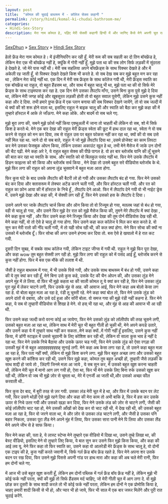 ```yaml
---
layout: post
title:  "कोमल की चुदाई बाथरूम में - कॉलेज सेक्स कहानी "
permalink: /story/hindi/komal-ki-chudai-bathroom-me/
categories:
- Hindi-Sex-Story
description: मेरा नाम कोमल हे, पढ़िए मेरी सेक्सी कहानी हिन्दी में और जानिए कैसे मेने अपनी चुत राहुल को बाथरूम में दे दी. 
---
```


<div class="breadcrumb">
<span itemscope='itemscope' itemtype='http://data-vocabulary.org/Breadcrumb'><a href="/" itemprop="url"><span title="SexDhun" itemprop='title'>SexDhun</span></a></span>
<span itemscope='itemscope' itemtype='http://data-vocabulary.org/Breadcrumb'>&#187; <a href="/story/" itemprop="url"><span title="Sex Story" itemprop='title'>Sex Story</span></a></span>
<span itemscope='itemscope' itemtype='http://data-vocabulary.org/Breadcrumb'>&#187; <a href="/story/hindi/" itemprop="url"><span title="Hindi Sex Story" itemprop='title'>Hindi Sex Story</span></a></span>
</div>

हेलो फ्रेंड मेरा नाम कोमल हे। में इंजीनियरिंग कर रही हूँ. मेरी रूम की सब सहली का दो तिन बॉयफ्रेंड हे, लेकिन मेरा एक भी बॉयफ्रेंड नहीं हे, क्यूंकि में गोरी नहीं हूँ. मुझे पता था की सब लोग सिर्फ लड़की में सुंदरता हे देखते हे. जो मेरे पास नहीं थी। मेरी सब सहलिया अपने बॉयफ्रेंड्स के साथ पिक्चर देखते हे और में अकेली रह जाती हूँ, वो पिक्चर देखते देखते किश भी करते हे. वो सब देख सब कर मुझे बहुत मन कर रहा था , लेकिन मेरा कोई नहीं था. एक दिन में मेरी सब फ्रेंड्स के साथ कॉलेज गयी थी, मेरी फ्रेंड्स स्वाति का एक बॉयफ्रेंड था राहुल, वो बहुत हैंडसम था, और साथ में बहुत चालू भी था, मुझे पता था की वो सिर्फ मेरे फ्रेंड्स के साथ टाइमपास कर रहा हे. एक दिन मेने उसका लैपटॉप माँगा, उसने बिना कुस पुसे मुझे दे दिया था, लेकिन मेरी जगह कोई और खूबसूरत लड़की होती तो वो बहुत सवाल पुसेगी, लेकिन मुझे उसने कुस नहीं कहा और दे दिया. तभी हमारे ग्रुप्स फ्रेंड में एक प्लान बनाया की सब पिक्चर देखने जायेंगे, तो वो सब जल्दी में थे क्यों की शो शरू होने वाला था, इसलिए राहुल ने बाइक चालू की और स्वाति को बैठा कर मुझे कहा की में तुम्हारे हॉस्टल में आके ले जाँऊगा. मेने कहा ओके. और बादमें वो सब चले गए.

मुझे बुरा लगा की, सबने मुझे फ़ोर्स नहीं किया एक्चुअली में जाना तो चाहती थी लेकिन वो सब, शो में सिर्फ किश हे करते थे. मेने एक बार देखा की राहुल मेरी फ्रेंड्स स्वेता की छूट में हाथ दाल रहा था, स्वेता ने वो सब करने से राहुल को मन कर दिया, तब से राहुल उस पर बहुत फोकस नहीं कर रहा था, क्यों की वो सब उसे नहीं मिल रहा था. जाने दो वो सब बाते, राहुल ने जो मुझे लैपटॉप दिया था ,उसमे प्रोजेक्ट का काम लिपटा कर मेने उसका फेसबुक ओपन किया, लेकिन उसका अकाउंट खुल हे था, तभी मेने मैसेज में जाके उन दोनों की चैट पढ़ी. मेने कहा अरे रे, ये राहुल बहुत सेक्स की पीछे पागल हे. वो हर बार ब्लोजॉब यानि की लूँ चूसने की बात कर रहा था स्वाति के साथ. और स्वाति को वो बिलकुल पसंद नहीं था. फिर मेने उसके लैपटॉप में हिडन फाइल्स को शो किया और ब्लोजॉब सर्च किया , मेने देखा तो उसमे बहुत सरे वीडियोस ब्लोजॉब के थे. मुझे फिर लगा की राहुल को अपना लुंड चुसवाने में बहुत मज़ा आता होगा.

फिर कुस घंटे के बाद उसके लैपटॉप की बैटरी लो हो गयी और उसका लैपटॉप बंद हो गया. फिर मेने उसको बंद कर दिया और क्लासरूम में लेक्चर अटेंड करने चली गयी, और फिर हॉस्टल चली गयी. और रत को राहुल का फ़ोन आया की में हॉस्टल के निचे हूँ , लैपटॉप देने आओ. फिर में लैपटॉप देने गयी वो भी नाईट ड्रेस में. उसने मुझे देखा और कहा की, में सेक्सी लग रही हूँ, फिर मेने उसको हस के लैपटॉप दे दिया।

उसने अपने घर जाके लैपटॉप चार्ज किया और ऑन किया तो वो रिज्यूम हो गया, मतलब जहां से बंध हो गया, वही से चालू हो गया, और उसने फिर मुझे देर रात को मुझे मैसेज किया की, तुमने मेरे लैपटॉप में क्यां देखा , मेने कहा कुस नहीं , और फिर उसने कहा मेने रिज्यूम किया और देखा की तुम पोर्न वीडियोस देख रही थी. मेने कहा नहीं, वो तो ऐसे हे चालू हो गया होगा. फिर उसने कहा कल कॉलेज पे मिल कर बात करते हे. वो सुन कर मेरी रातो की नींद चली गयी, में तो यही सोच रही थी, की कल क्यां होगा. मेने फिर सोचा की क्यों ना उसको में ब्लोजॉब दूँ। फिर सोचा की अगर उसने हंगामा कर दिया तो. बस ऐसे हे खयालो में हे रात कट गयी.

दूसरी दिन सुबह, में सबके साथ कॉलेज गयी, लेकिन टाइट जीन्स में गयी थी. राहुल ने मुझे फिर पूरा देखा, और कहा wow तुम बहुत सेक्सी लग रही हो. मुझे फिर लगा की राहुल को में पसंद आई हूँ, ब्लोजॉब करने से कुस नहीं होगा. फिर में बस एक मौके की तलाश में थी.

जैसी हे राहुल बाथरूम में गया, में भी उसके पिसे गयी, और उसके साथ बाथरूम में बंध हो गयी, उसने कहा की ये तुम क्यां कर रही हूँ, मेने बिना उसे कुस कहे, उसके पेंट की चैन ओपन की, और उसका लुंड मेने अपने मुंह में ले लिया. वो फिर भी मुझे कहता था की साली कोमल तू ये क्यां कर रही हे, फिर मेने उसका लुंड पूरा मुहं में लेकर चाटने लगी, फिर उसके मुंह से आह. की आवाज आई, फिर मेने कहा अब बोलो केसा लग रहा हे. वो बोला बहुत मज़ा आ रहा हे, रंडी तू चुस्ती रहे. मेने कहा क्यां बोल तो, फिर मेने उसके लुंड को अपने दांतों से दबाया, और उसे दर्द हुआ और सॉरी बोला. वो समज गया की मुझे रंडी नहीं कहना हे. फिर मेने कहा, ये सब वो तुम्हारी वीडियोस से शिखा हे मेने. वो हस् भी रहा था, और मुंह से आह की आवाज भी आ रही थी.

फिर उसने कहा जल्दी करो वरना कोई आ जायेगा, फिर मेने उसको लुंड को लॉलीपॉप की तरह चूसने लगी, उसको बहुत मज़ा आ रहा था, लेकिन साथ में मेरी चूत भी बहुत गीली हो चुकी थी, मेने अपने कपडे उतारे, और उसने कहा ये में तुम्हारे साथ नहीं कर सकता..मेने कहा क्यों..में गोरी नहीं हूँ इसलिए, उसने कुस नहीं किया, में डॉगी स्टाइल में उससे चुदवनी के लिए कोशिश कर रही थी, लेकिन वो साला कुस भाव हे नहीं दे रहा था. फिर मेने उसके निचे बैठाया और उसके ऊपर चड गयी, फिर मेने उसके लुंड को ऐसा रगड़ा की उसकी मुहं में से बहुत आह्ह्ह्ह्ह्ह्ह्ह्ह् सुनाई लगी. मेने कहा अब केसा लगा रहा हे, तो उसने कहा बहुत मज़ा आ रहा हे, फिर पता नहीं क्यों, लेकिन वो मुझे किश करने लगा. मुझे फिर बहुत अच्छा लगा और उसको बहुत खुश करने की कॉशिस कर रही थी, उसने फिर मुझे कहा, कोमल तुम बहुत अच्छी हों, तुम्हारी जैसे लड़की के साथ शाद्दी हो जाये तो , ज़िंदगी जिनमे मज़ा आ जाये , ये सब सुन कर, में उसको बहुत खुश करना चाहती थी, लेकिन मेरी चूत में मानो आग लग गयी हो, ऐसा था, फिर भी मेने उसके लिए बिना रुके उसको खुश कर रही थी, लेकिन वो जब भी मुझे ज़ोर से चूमता था, मेरे में एनर्जी आ जाती थी,और उसको अच्छा फील करवाती थी..

फिर कुस देर बाद, में बुरी तरह से ज़र गयी. उसका लंड मेरी चूत में हे था, और फिर में उसके बदन पर लेट गयी, फिर उसने थोड़ी ऐसे मुझे रहने दिया और कहा की मेरा काम तो अभी बाकि हे, फिर में हस कर उसके ऊपर से निचे उतर गयी और उसको खड़ा कर दिया, फिर मेने उसके लंड को ज़ोर से चाटने लगी, जैसी की कोई लॉलीपॉप चाट रहा हो, मेने उसकी आँखों को देख कर वो चाट रही थी, में देख रही थी, की उसको बहुत मज़ा आ रहा हे, फिर वो जरने वाला था, मे और ज़ोर से उसका लंड चाटने लगी, और जैसी हे उसका पनि बहार निकला, उसका पूरा लैंड मेने अपने मुंह में लिया, फिर उसका सारा पानी मेने पि लिया और उसका लैंड मेने अपने जीभ से हे साफ किया।

फिर मेने कहा की, पता हे, ये लास्ट स्टेप्स मेने तुम्हारे एक वीडियो में दिखा था, उसने तुम्हे लिखा था, की बेस्ट वीडियो, इसलिए मेने वो तुम्हारे लिए किया, ये बात सुन कर उसने फिर मुझे किस किया, और कहा की आई लव यू. मेने फिर कहा तो फिर स्वाति का, उसने कहा वो आलरेडी मेरे फ्रेंड्स के साथ चालू हे, वो दोनों एक टाइप की हे, कुस नहीं करते जवानी में, सिर्फ गर्ल फ्रेंड बॉय फ्रेंड रहते हे. फिर मेने अपना शर उसके बदन पर रख दिया, फिर उसने मुझे पिससे अपनी गांड पर हाथ मारा और कहा की अब चले मेरी रानी, फिर हम दोनों चले गए.

में आज भी उसे बहुत खुश करती हूँ, लेकिन हम दोनों पब्लिक में गर्ल फ्रेंड बॉय फ्रेंड नहीं हे, लेकिन मुझे भी कोई फर्क नहीं परता, क्यों की मुझे तो सिर्फ हैंडसम मर्द चाहिए, जो मेरी गीली चुत में आग लगा दे. वो मुझे छोङ कर दूसरी के साथ शादी करले तो भी कोई फर्क नहीं परता, लेकिन हम दोनों ने एक प्रोमोसि किया हे, चाहए हमारी शादी किसी से भी हो, और प्यार भी हो जाये, फिर भी साल में एक बार जरूर मिलेंगे और पूरी रात चुदाई करेंगे.